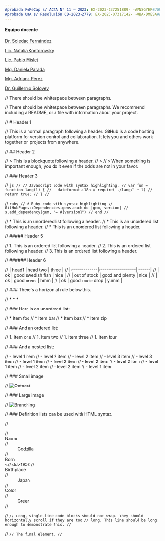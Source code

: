 ```yaml
---
Aprobada FoPeCap s/ ACTA N° 11 – 2023: EX-2023-137251889- -APNSGYEP#JGM
Aprobada UBA s/ Resolución CD-2023-2779: EX-2023-07317142- -UBA-DMESA#FCEN refrendada el 10-04-24 en CS
---
```


#### Equipo docente

[Dr. Soledad Fernández](https://ic.fcen.uba.ar/institucional/integrantes/fernandezmariasoledad)

[Lic. Natalia Kontorovsky](https://ic.fcen.uba.ar/institucional/integrantes/natalia-kontorovsky)

[Lic. Pablo Mislej](https://mate.dm.uba.ar/~pfmislej/)

[Mg. Daniela Parada](https://daniellaparada.github.io/personal/about.html)

[Mg. Adriana Pérez](https://www.ic.fcen.uba.ar/ceecs/carrera/docentes/perez-adriana)

[Dr. Guillermo Solovey](https://gsolovey.netlify.app/)

// There should be whitespace between paragraphs.

// There should be whitespace between paragraphs. We recommend including a README, or a file with information about your project.

// # Header 1

// This is a normal paragraph following a header. GitHub is a code hosting platform for version control and collaboration. It lets you and others work together on projects from anywhere.

// ## Header 2

// > This is a blockquote following a header.
// >
// > When something is important enough, you do it even if the odds are not in your favor.

// ### Header 3

// ```js
// // Javascript code with syntax highlighting.
// var fun = function lang(l) {
//   dateformat.i18n = require('./lang/' + l)
//   return true;
// }
// ```

// ```ruby
// # Ruby code with syntax highlighting
// GitHubPages::Dependencies.gems.each do |gem, version|
//   s.add_dependency(gem, "= #{version}")
// end
// ```



// *   This is an unordered list following a header.
// *   This is an unordered list following a header.
// *   This is an unordered list following a header.

// ##### Header 5

// 1.  This is an ordered list following a header.
// 2.  This is an ordered list following a header.
// 3.  This is an ordered list following a header.

// ###### Header 6

// | head1        | head two          | three |
// |:-------------|:------------------|:------|
// | ok           | good swedish fish | nice  |
// | out of stock | good and plenty   | nice  |
// | ok           | good `oreos`      | hmm   |
// | ok           | good `zoute` drop | yumm  |

// ### There's a horizontal rule below this.

// * * *

// ### Here is an unordered list:

// *   Item foo
// *   Item bar
// *   Item baz
// *   Item zip

// ### And an ordered list:

// 1.  Item one
// 1.  Item two
// 1.  Item three
// 1.  Item four

// ### And a nested list:

// - level 1 item
//   - level 2 item
//   - level 2 item
//     - level 3 item
//     - level 3 item
// - level 1 item
//   - level 2 item
//   - level 2 item
//   - level 2 item
// - level 1 item
//   - level 2 item
//   - level 2 item
// - level 1 item

// ### Small image

// ![Octocat](https://github.githubassets.com/images/icons/emoji/octocat.png)

// ### Large image

// ![Branching](https://docs.github.com/assets/cb-23923/mw-1440/images/help/repository/branching.webp)

// ### Definition lists can be used with HTML syntax.

// <dl>
// <dt>Name</dt>
// <dd>Godzilla</dd>
// <dt>Born</dt>
<// dd>1952</dd>
// <dt>Birthplace</dt>
// <dd>Japan</dd>
// <dt>Color</dt>
// <dd>Green</dd>
// </dl>

// ```
// Long, single-line code blocks should not wrap. They should horizontally scroll if they are too // long. This line should be long enough to demonstrate this.
// ```

// ```
// The final element.
// ```
